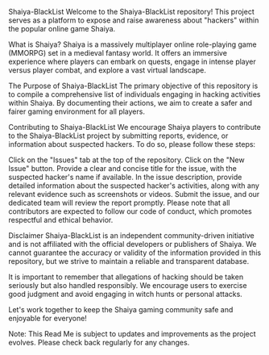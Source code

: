 Shaiya-BlackList
Welcome to the Shaiya-BlackList repository! This project serves as a platform to expose and raise awareness about "hackers" within the popular online game Shaiya.

What is Shaiya?
Shaiya is a massively multiplayer online role-playing game (MMORPG) set in a medieval fantasy world. It offers an immersive experience where players can embark on quests, engage in intense player versus player combat, and explore a vast virtual landscape.

The Purpose of Shaiya-BlackList
The primary objective of this repository is to compile a comprehensive list of individuals engaging in hacking activities within Shaiya. By documenting their actions, we aim to create a safer and fairer gaming environment for all players.

Contributing to Shaiya-BlackList
We encourage Shaiya players to contribute to the Shaiya-BlackList project by submitting reports, evidence, or information about suspected hackers. To do so, please follow these steps:

Click on the "Issues" tab at the top of the repository.
Click on the "New Issue" button.
Provide a clear and concise title for the issue, with the suspected hacker's name if available.
In the issue description, provide detailed information about the suspected hacker's activities, along with any relevant evidence such as screenshots or videos.
Submit the issue, and our dedicated team will review the report promptly.
Please note that all contributors are expected to follow our code of conduct, which promotes respectful and ethical behavior.

Disclaimer
Shaiya-BlackList is an independent community-driven initiative and is not affiliated with the official developers or publishers of Shaiya. We cannot guarantee the accuracy or validity of the information provided in this repository, but we strive to maintain a reliable and transparent database.

It is important to remember that allegations of hacking should be taken seriously but also handled responsibly. We encourage users to exercise good judgment and avoid engaging in witch hunts or personal attacks.

Let's work together to keep the Shaiya gaming community safe and enjoyable for everyone!

Note: This Read Me is subject to updates and improvements as the project evolves. Please check back regularly for any changes.
